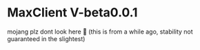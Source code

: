 # MaxClient V-beta0.0.1

mojang plz dont look here 🤭
(this is from a while ago, stability not guaranteed in the slightest)

